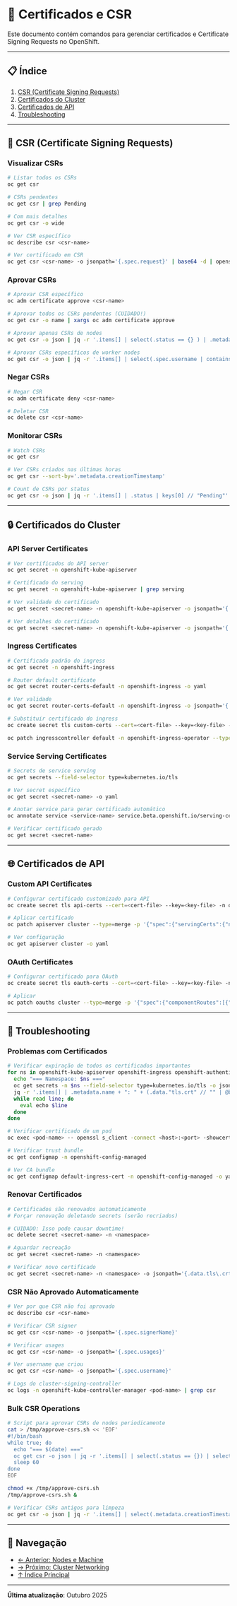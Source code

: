 # 🔐 Certificados e CSR

Este documento contém comandos para gerenciar certificados e Certificate Signing Requests no OpenShift.

---

## 📋 Índice

1. [CSR (Certificate Signing Requests)](#csr-certificate-signing-requests)
2. [Certificados do Cluster](#certificados-do-cluster)
3. [Certificados de API](#certificados-de-api)
4. [Troubleshooting](#troubleshooting)

---

## 📝 CSR (Certificate Signing Requests)

### Visualizar CSRs
```bash
# Listar todos os CSRs
oc get csr
```

```bash
# CSRs pendentes
oc get csr | grep Pending
```

```bash
# Com mais detalhes
oc get csr -o wide
```

```bash
# Ver CSR específico
oc describe csr <csr-name>
```

```bash
# Ver certificado em CSR
oc get csr <csr-name> -o jsonpath='{.spec.request}' | base64 -d | openssl req -text -noout
```

### Aprovar CSRs
```bash
# Aprovar CSR específico
oc adm certificate approve <csr-name>
```

```bash
# Aprovar todos os CSRs pendentes (CUIDADO!)
oc get csr -o name | xargs oc adm certificate approve
```

```bash
# Aprovar apenas CSRs de nodes
oc get csr -o json | jq -r '.items[] | select(.status == {} ) | .metadata.name' | xargs oc adm certificate approve
```

```bash
# Aprovar CSRs específicos de worker nodes
oc get csr -o json | jq -r '.items[] | select(.spec.username | contains("system:node:worker")) | select(.status == {}) | .metadata.name' | xargs oc adm certificate approve
```

### Negar CSRs
```bash
# Negar CSR
oc adm certificate deny <csr-name>
```

```bash
# Deletar CSR
oc delete csr <csr-name>
```

### Monitorar CSRs
```bash
# Watch CSRs
oc get csr
```

```bash
# Ver CSRs criados nas últimas horas
oc get csr --sort-by='.metadata.creationTimestamp'
```

```bash
# Count de CSRs por status
oc get csr -o json | jq -r '.items[] | .status | keys[0] // "Pending"' | sort | uniq -c
```

---

## 🔒 Certificados do Cluster

### API Server Certificates
```bash
# Ver certificados do API server
oc get secret -n openshift-kube-apiserver
```

```bash
# Certificado do serving
oc get secret -n openshift-kube-apiserver | grep serving
```

```bash
# Ver validade do certificado
oc get secret <secret-name> -n openshift-kube-apiserver -o jsonpath='{.data.tls\.crt}' | base64 -d | openssl x509 -enddate -noout
```

```bash
# Ver detalhes do certificado
oc get secret <secret-name> -n openshift-kube-apiserver -o jsonpath='{.data.tls\.crt}' | base64 -d | openssl x509 -text -noout
```

### Ingress Certificates
```bash
# Certificado padrão do ingress
oc get secret -n openshift-ingress
```

```bash
# Router default certificate
oc get secret router-certs-default -n openshift-ingress -o yaml
```

```bash
# Ver validade
oc get secret router-certs-default -n openshift-ingress -o jsonpath='{.data.tls\.crt}' | base64 -d | openssl x509 -enddate -noout
```

```bash
# Substituir certificado do ingress
oc create secret tls custom-certs --cert=<cert-file> --key=<key-file> -n openshift-ingress
```

```bash
oc patch ingresscontroller default -n openshift-ingress-operator --type=merge -p '{"spec":{"defaultCertificate":{"name":"custom-certs"}}}'
```

### Service Serving Certificates
```bash
# Secrets de service serving
oc get secrets --field-selector type=kubernetes.io/tls
```

```bash
# Ver secret específico
oc get secret <secret-name> -o yaml
```

```bash
# Anotar service para gerar certificado automático
oc annotate service <service-name> service.beta.openshift.io/serving-cert-secret-name=<secret-name>
```

```bash
# Verificar certificado gerado
oc get secret <secret-name>
```

---

## 🌐 Certificados de API

### Custom API Certificates
```bash
# Configurar certificado customizado para API
oc create secret tls api-certs --cert=<cert-file> --key=<key-file> -n openshift-config
```

```bash
# Aplicar certificado
oc patch apiserver cluster --type=merge -p '{"spec":{"servingCerts":{"namedCertificates":[{"names":["<api-hostname>"],"servingCertificate":{"name":"api-certs"}}]}}}'
```

```bash
# Ver configuração
oc get apiserver cluster -o yaml
```

### OAuth Certificates
```bash
# Configurar certificado para OAuth
oc create secret tls oauth-certs --cert=<cert-file> --key=<key-file> -n openshift-config
```

```bash
# Aplicar
oc patch oauths cluster --type=merge -p '{"spec":{"componentRoutes":[{"hostname":"<oauth-hostname>","name":"oauth-openshift","namespace":"openshift-authentication","servingCertKeyPairSecret":{"name":"oauth-certs"}}]}}'
```

---

## 🔧 Troubleshooting

### Problemas com Certificados
```bash
# Verificar expiração de todos os certificados importantes
for ns in openshift-kube-apiserver openshift-ingress openshift-authentication; do
  echo "=== Namespace: $ns ==="
  oc get secrets -n $ns --field-selector type=kubernetes.io/tls -o json | \
  jq -r '.items[] | .metadata.name + ": " + (.data."tls.crt" // "" | @base64d | "openssl x509 -enddate -noout" | @sh)' | \
  while read line; do
    eval echo $line
  done
done
```

```bash
# Verificar certificado de um pod
oc exec <pod-name> -- openssl s_client -connect <host>:<port> -showcerts
```

```bash
# Verificar trust bundle
oc get configmap -n openshift-config-managed
```

```bash
# Ver CA bundle
oc get configmap default-ingress-cert -n openshift-config-managed -o yaml
```

### Renovar Certificados
```bash
# Certificados são renovados automaticamente
# Forçar renovação deletando secrets (serão recriados)
```

```bash
# CUIDADO: Isso pode causar downtime!
oc delete secret <secret-name> -n <namespace>
```

```bash
# Aguardar recreação
oc get secret <secret-name> -n <namespace>
```

```bash
# Verificar novo certificado
oc get secret <secret-name> -n <namespace> -o jsonpath='{.data.tls\.crt}' | base64 -d | openssl x509 -enddate -noout
```

### CSR Não Aprovado Automaticamente
```bash
# Ver por que CSR não foi aprovado
oc describe csr <csr-name>
```

```bash
# Verificar CSR signer
oc get csr <csr-name> -o jsonpath='{.spec.signerName}'
```

```bash
# Verificar usages
oc get csr <csr-name> -o jsonpath='{.spec.usages}'
```

```bash
# Ver username que criou
oc get csr <csr-name> -o jsonpath='{.spec.username}'
```

```bash
# Logs do cluster-signing-controller
oc logs -n openshift-kube-controller-manager <pod-name> | grep csr
```

### Bulk CSR Operations
```bash
# Script para aprovar CSRs de nodes periodicamente
cat > /tmp/approve-csrs.sh << 'EOF'
#!/bin/bash
while true; do
  echo "=== $(date) ==="
  oc get csr -o json | jq -r '.items[] | select(.status == {}) | select(.spec.username | contains("system:node:")) | .metadata.name' | xargs --no-run-if-empty oc adm certificate approve
  sleep 60
done
EOF
```

```bash
chmod +x /tmp/approve-csrs.sh
/tmp/approve-csrs.sh &
```

```bash
# Verificar CSRs antigos para limpeza
oc get csr -o json | jq -r '.items[] | select(.metadata.creationTimestamp < "'$(date -d '7 days ago' -Ins --utc | sed 's/+00:00/Z/')'" ) | .metadata.name' | xargs oc delete csr
```

---

## 📖 Navegação

- [← Anterior: Nodes e Machine](18-nodes-machine.md)
- [→ Próximo: Cluster Networking](20-cluster-networking.md)
- [↑ Índice Principal](README.md)

---

**Última atualização**: Outubro 2025
